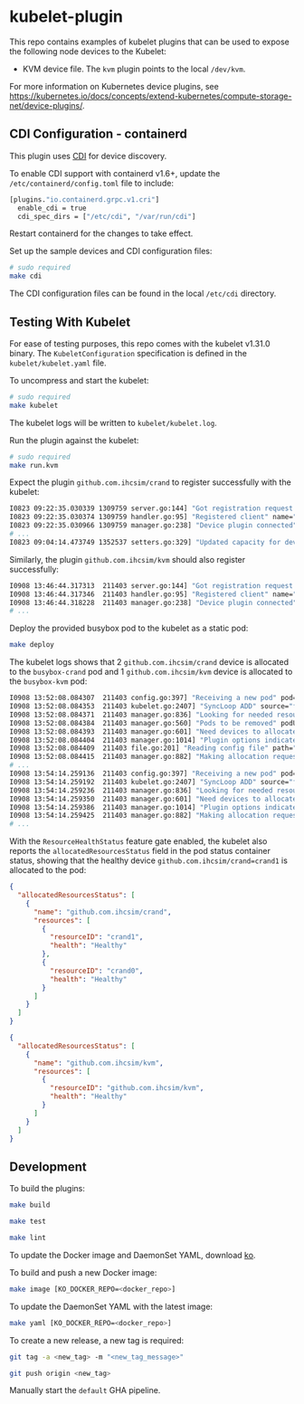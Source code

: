# kubelet-plugin

This repo contains examples of kubelet plugins that can be used to expose the
following node devices to the Kubelet:

* KVM device file. The `kvm` plugin points to the local `/dev/kvm`.

For more information on Kubernetes device plugins, see
https://kubernetes.io/docs/concepts/extend-kubernetes/compute-storage-net/device-plugins/.

## CDI Configuration - containerd

This plugin uses [CDI](https://github.com/cncf-tags/container-device-interface/)
for device discovery.

To enable CDI support with containerd v1.6+, update the 
`/etc/containerd/config.toml` file to include:

```sh
[plugins."io.containerd.grpc.v1.cri"]
  enable_cdi = true
  cdi_spec_dirs = ["/etc/cdi", "/var/run/cdi"]
```

Restart containerd for the changes to take effect.

Set up the sample devices and CDI configuration files:

```sh
# sudo required
make cdi
```

The CDI configuration files can be found in the local `/etc/cdi` directory.

## Testing With Kubelet

For ease of testing purposes, this repo comes with the kubelet v1.31.0 binary. 
The `KubeletConfiguration` specification is defined in the `kubelet/kubelet.yaml`
file.

To uncompress and start the kubelet:

```sh
# sudo required
make kubelet
```

The kubelet logs will be written to `kubelet/kubelet.log`.

Run the plugin against the kubelet:

```sh
# sudo required
make run.kvm
```

Expect the plugin `github.com.ihcsim/crand` to register successfully with the kubelet:

```sh
I0823 09:22:35.030339 1309759 server.go:144] "Got registration request from device plugin with resource" resourceName="github.com.ihcsim/crand"
I0823 09:22:35.030374 1309759 handler.go:95] "Registered client" name="github.com.ihcsim/crand"
I0823 09:22:35.030966 1309759 manager.go:238] "Device plugin connected" resourceName="github.com.ihcsim/crand"
# ...
I0823 09:04:14.473749 1352537 setters.go:329] "Updated capacity for device plugin" plugin="github.com.ihcsim/crand" capacity=3
```

Similarly, the plugin `github.com.ihcsim/kvm` should also register successfully:
```sh   
I0908 13:46:44.317313  211403 server.go:144] "Got registration request from device plugin with resource" resourceName="github.com.ihcsim/kvm"
I0908 13:46:44.317346  211403 handler.go:95] "Registered client" name="github.com.ihcsim/kvm"
I0908 13:46:44.318228  211403 manager.go:238] "Device plugin connected" resourceName="github.com.ihcsim/kvm"
# ...
```


Deploy the provided busybox pod to the kubelet as a static pod:

```sh
make deploy
```

The kubelet logs shows that 2 `github.com.ihcsim/crand` device is allocated to 
the `busybox-crand` pod and 1 `github.com.ihcsim/kvm` device is allocated to the
`busybox-kvm` pod:

```sh
I0908 13:52:08.084307  211403 config.go:397] "Receiving a new pod" pod="default/busybox-crand-localhost"
I0908 13:52:08.084353  211403 kubelet.go:2407] "SyncLoop ADD" source="file" pods=["default/busybox-crand-localhost"]
I0908 13:52:08.084371  211403 manager.go:836] "Looking for needed resources" needed=2 resourceName="github.com.ihcsim/crand"
I0908 13:52:08.084384  211403 manager.go:560] "Pods to be removed" podUIDs=["a9dc80a0d8f74cefb3be144bbfc1b898"]
I0908 13:52:08.084393  211403 manager.go:601] "Need devices to allocate for pod" deviceNumber=2 resourceName="github.com.ihcsim/crand" podUID="8b5e7c6badf1ce0c12118bdb12ce9a8c" containerName="busybox"
I0908 13:52:08.084404  211403 manager.go:1014] "Plugin options indicate to skip GetPreferredAllocation for resource" resourceName="github.com.ihcsim/crand"
I0908 13:52:08.084409  211403 file.go:201] "Reading config file" path="/home/isim/workspace/kubelet-plugin/kubelet/run/pods/busybox-kvm.yaml"
I0908 13:52:08.084415  211403 manager.go:882] "Making allocation request for device plugin" devices=["crand1","crand0"] resourceName="github.com.ihcsim/crand"
# ...
I0908 13:54:14.259136  211403 config.go:397] "Receiving a new pod" pod="default/busybox-kvm-localhost"
I0908 13:54:14.259192  211403 kubelet.go:2407] "SyncLoop ADD" source="file" pods=["default/busybox-kvm-localhost"]
I0908 13:54:14.259236  211403 manager.go:836] "Looking for needed resources" needed=1 resourceName="github.com.ihcsim/kvm"
I0908 13:54:14.259350  211403 manager.go:601] "Need devices to allocate for pod" deviceNumber=1 resourceName="github.com.ihcsim/kvm" podUID="79afb85449be9e045489922c8d983fe8" containerName="busybox"
I0908 13:54:14.259386  211403 manager.go:1014] "Plugin options indicate to skip GetPreferredAllocation for resource" resourceName="github.com.ihcsim/kvm"
I0908 13:54:14.259425  211403 manager.go:882] "Making allocation request for device plugin" devices=["github.com.ihcsim/kvm"] resourceName="github.com.ihcsim/kvm"
# ...
```

With the `ResourceHealthStatus` feature gate enabled, the kubelet also reports 
the `allocatedResourcesStatus` field in the pod status container status, 
showing that the healthy device `github.com.ihcsim/crand=crand1` is allocated to the pod:

```json
{
  "allocatedResourcesStatus": [
    {
      "name": "github.com.ihcsim/crand",
      "resources": [
        {
          "resourceID": "crand1",
          "health": "Healthy"
        },
        {
          "resourceID": "crand0",
          "health": "Healthy"
        }
      ]
    }
  ]
}

{
  "allocatedResourcesStatus": [
    {
      "name": "github.com.ihcsim/kvm",
      "resources": [
        {
          "resourceID": "github.com.ihcsim/kvm",
          "health": "Healthy"
        }
      ]
    }
  ]
}
```

## Development

To build the plugins:

```sh
make build

make test

make lint
```

To update the Docker image and DaemonSet YAML, download [ko](https://ko.build/).

To build and push a new Docker image:

```sh
make image [KO_DOCKER_REPO=<docker_repo>]
```

To update the DaemonSet YAML with the latest image:

```sh
make yaml [KO_DOCKER_REPO=<docker_repo>]
```

To create a new release, a new tag is required:

```sh
git tag -a <new_tag> -m "<new_tag_message>"

git push origin <new_tag>
```

Manually start the `default` GHA pipeline.
